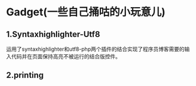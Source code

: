 # Gadget(一些自己捅咕的小玩意儿)
## 1.Syntaxhighlighter-Utf8 

运用了syntaxhighlighter和utf8-php两个插件的结合实现了程序员博客需要的输入代码并在页面保持高亮不被运行的结合版控件。

## 2.printing
